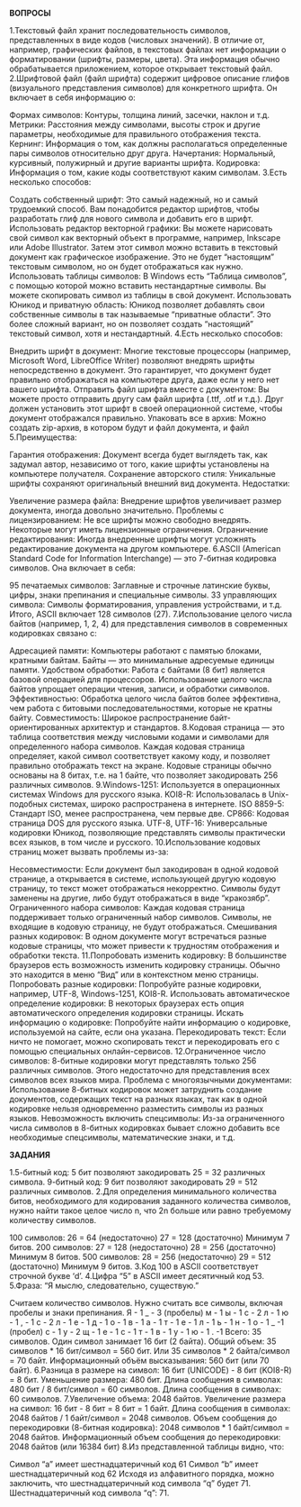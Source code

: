 **ВОПРОСЫ**

1.Текстовый файл хранит последовательность символов, представленных в виде кодов (числовых значений). В отличие от, например, графических файлов, в текстовых файлах нет информации о форматировании (шрифты, размеры, цвета). Эта информация обычно обрабатывается приложением, которое открывает текстовый файл.
2.Шрифтовой файл (файл шрифта) содержит цифровое описание глифов (визуального представления символов) для конкретного шрифта. Он включает в себя информацию о:

Формах символов: Контуры, толщина линий, засечки, наклон и т.д.
Метрики: Расстояния между символами, высоты строк и другие параметры, необходимые для правильного отображения текста.
Кернинг: Информация о том, как должны располагаться определенные пары символов относительно друг друга.
Начертания: Нормальный, курсивный, полужирный и другие варианты шрифта.
Кодировка: Информация о том, какие коды соответствуют каким символам.
3.Есть несколько способов:

Создать собственный шрифт: Это самый надежный, но и самый трудоемкий способ. Вам понадобится редактор шрифтов, чтобы разработать глиф для нового символа и добавить его в шрифт.
Использовать редактор векторной графики: Вы можете нарисовать свой символ как векторный объект в программе, например, Inkscape или Adobe Illustrator. Затем этот символ можно вставить в текстовый документ как графическое изображение. Это не будет “настоящим” текстовым символом, но он будет отображаться как нужно.
Использовать таблицы символов: В Windows есть “Таблица символов”, с помощью которой можно вставить нестандартные символы. Вы можете скопировать символ из таблицы в свой документ.
Использовать Юникод и приватную область: Юникод позволяет добавлять свои собственные символы в так называемые “приватные области”. Это более сложный вариант, но он позволяет создать “настоящий” текстовый символ, хотя и нестандартный.
4.Есть несколько способов:

Внедрить шрифт в документ: Многие текстовые процессоры (например, Microsoft Word, LibreOffice Writer) позволяют внедрять шрифты непосредственно в документ. Это гарантирует, что документ будет правильно отображаться на компьютере друга, даже если у него нет вашего шрифта.
Отправить файл шрифта вместе с документом: Вы можете просто отправить другу сам файл шрифта (.ttf, .otf и т.д.). Друг должен установить этот шрифт в своей операционной системе, чтобы документ отображался правильно.
Упаковать все в архив: Можно создать zip-архив, в котором будут и файл документа, и файл
5.Преимущества:

Гарантия отображения: Документ всегда будет выглядеть так, как задумал автор, независимо от того, какие шрифты установлены на компьютере получателя.
Сохранение авторского стиля: Уникальные шрифты сохраняют оригинальный внешний вид документа.
Недостатки:

Увеличение размера файла: Внедрение шрифтов увеличивает размер документа, иногда довольно значительно.
Проблемы с лицензированием: Не все шрифты можно свободно внедрять. Некоторые могут иметь лицензионные ограничения.
Ограничение редактирования: Иногда внедренные шрифты могут усложнять редактирование документа на другом компьютере.
6.ASCII (American Standard Code for Information Interchange) — это 7-битная кодировка символов. Она включает в себя:

95 печатаемых символов: Заглавные и строчные латинские буквы, цифры, знаки препинания и специальные символы.
33 управляющих символа: Символы форматирования, управления устройствами, и т.д.
Итого, ASCII включает 128 символов (27).
7.Использование целого числа байтов (например, 1, 2, 4) для представления символов в современных кодировках связано с:

Адресацией памяти: Компьютеры работают с памятью блоками, кратными байтам. Байты — это минимальные адресуемые единицы памяти.
Удобством обработки: Работа с байтами (8 бит) является базовой операцией для процессоров. Использование целого числа байтов упрощает операции чтения, записи, и обработки символов.
Эффективностью: Обработка целого числа байтов более эффективна, чем работа с битовыми последовательностями, которые не кратны байту.
Совместимость: Широкое распространение байт-ориентированных архитектур и стандартов.
8.Кодовая страница — это таблица соответствия между числовыми кодами и символами для определенного набора символов. Каждая кодовая страница определяет, какой символ соответствует какому коду, и позволяет правильно отображать текст на экране. Кодовые страницы обычно основаны на 8 битах, т.е. на 1 байте, что позволяет закодировать 256 различных символов.
9.Windows-1251: Используется в операционных системах Windows для русского языка.
KOI8-R: Использовалась в Unix-подобных системах, широко распространена в интернете.
ISO 8859-5: Стандарт ISO, менее распространена, чем первые две.
CP866: Кодовая страница DOS для русского языка.
UTF-8, UTF-16: Универсальные кодировки Юникод, позволяющие представлять символы практически всех языков, в том числе и русского.
10.Использование кодовых страниц может вызвать проблемы из-за:

Несовместимости: Если документ был закодирован в одной кодовой странице, а открывается в системе, использующей другую кодовую страницу, то текст может отображаться некорректно. Символы будут заменены на другие, либо будут отображаться в виде “кракозябр”.
Ограниченного набора символов: Каждая кодовая страница поддерживает только ограниченный набор символов. Символы, не входящие в кодовую страницу, не будут отображаться.
Смешивания разных кодировок: В одном документе могут встречаться разные кодовые страницы, что может привести к трудностям отображения и обработки текста.
11.Попробовать изменить кодировку: В большинстве браузеров есть возможность изменить кодировку страницы. Обычно это находится в меню “Вид” или в контекстном меню страницы.
Попробовать разные кодировки: Попробуйте разные кодировки, например, UTF-8, Windows-1251, KOI8-R.
Использовать автоматическое определение кодировки: В некоторых браузерах есть опция автоматического определения кодировки страницы.
Искать информацию о кодировке: Попробуйте найти информацию о кодировке, используемой на сайте, если она указана.
Перекодировать текст: Если ничто не помогает, можно скопировать текст и перекодировать его с помощью специальных онлайн-сервисов.
12.Ограниченное число символов: 8-битные кодировки могут представлять только 256 различных символов. Этого недостаточно для представления всех символов всех языков мира.
Проблема с многоязычными документами: Использование 8-битных кодировок может затруднить создание документов, содержащих текст на разных языках, так как в одной кодировке нельзя одновременно разместить символы из разных языков.
Невозможность включить спецсимволы: Из-за ограниченного числа символов в 8-битных кодировках бывает сложно добавить все необходимые спецсимволы, математические знаки, и т.д.

**ЗАДАНИЯ**

1.5-битный код: 5 бит позволяют закодировать 25 = 32 различных символа.
9-битный код: 9 бит позволяют закодировать 29 = 512 различных символов.
2.Для определения минимального количества битов, необходимого для кодирования заданного количества символов, нужно найти такое целое число n, что 2n больше или равно требуемому количеству символов.

100 символов:
26 = 64 (недостаточно)
27 = 128 (достаточно)
Минимум 7 битов.
200 символов:
27 = 128 (недостаточно)
28 = 256 (достаточно)
Минимум 8 битов.
500 символов:
28 = 256 (недостаточно)
29 = 512 (достаточно)
Минимум 9 битов.
3.Код 100 в ASCII соответствует строчной букве ‘d’.
4.Цифра “5” в ASCII имеет десятичный код 53.
5.Фраза: “Я мыслю, следовательно, существую.”

Считаем количество символов. Нужно считать все символы, включая пробелы и знаки препинания.
Я - 1
_ - 3 (пробелы)
м - 1
ы - 1
с - 2
л - 1
ю - 1
, - 1
с - 2
л - 1
е - 1
д - 1
о - 1
в - 1
а - 1
т - 1
е - 1
л - 1
ь - 1
н - 1
о - 1
_ -1 (пробел)
с - 1
у - 2
щ - 1
е - 1
с - 1
т - 1
в - 1
у - 1
ю - 1
. -1
Всего: 35 символов.
Один символ занимает 16 бит (2 байта).
Общий объем: 35 символов * 16 бит/символ = 560 бит. Или 35 символов * 2 байта/символ = 70 байт. Информационный объём высказывания: 560 бит (или 70 байт).
6.Разница в размере на символ: 16 бит (UNICODE) - 8 бит (KOI8-R) = 8 бит.
Уменьшение размера: 480 бит.
Длина сообщения в символах: 480 бит / 8 бит/символ = 60 символов. Длина сообщения в символах: 60 символов.
7.Увеличение объема: 2048 байтов.
Увеличение размера на символ: 16 бит - 8 бит = 8 бит = 1 байт.
Длина сообщения в символах: 2048 байтов / 1 байт/символ = 2048 символов.
Объем сообщения до перекодировки (8-битная кодировка): 2048 символов * 1 байт/символ = 2048 байтов. Информационный объем сообщения до перекодировки: 2048 байтов (или 16384 бит)
8.Из представленной таблицы видно, что:

Символ “a” имеет шестнадцатеричный код 61
Символ “b” имеет шестнадцатеричный код 62
Исходя из алфавитного порядка, можно заключить, что шестнадцатеричный код символа “q” будет 71. Шестнадцатеричный код символа “q”: 71.